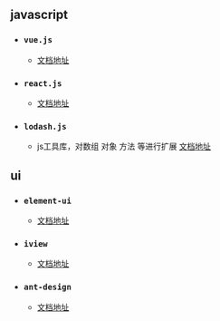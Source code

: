 ##  javascript
* ### `vue.js`
  * [文档地址](https://cn.vuejs.org/v2/guide/)
* ### `react.js`
  * [文档地址](https://doc.react-china.org/)
* ### `lodash.js`  
  * js工具库，对数组 对象 方法 等进行扩展 [文档地址](https://www.lodashjs.com/docs/4.17.5.html)   

##  ui
* ### `element-ui`
  * [文档地址](http://element-cn.eleme.io/2.3/#/zh-CN/)
* ### `iview`
  * [文档地址](http://v1.iviewui.com/)
* ### `ant-design`
  * [文档地址](http://ant.design/index-cn)
